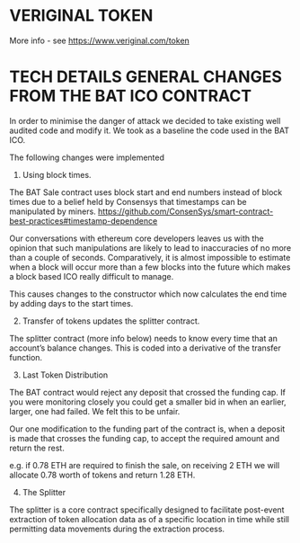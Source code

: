 VERIGINAL TOKEN
=====================================================
More info - see https://www.veriginal.com/token


TECH DETAILS GENERAL CHANGES FROM THE BAT ICO CONTRACT
=====================================================

In order to minimise the danger of attack we decided to take existing well audited code and modify it. We took as a baseline the code used in the BAT ICO.

The following changes were implemented

1. Using block times.

The BAT Sale contract uses block start and end numbers instead of block times due to a belief held by Consensys that timestamps can be manipulated by miners.
https://github.com/ConsenSys/smart-contract-best-practices#timestamp-dependence

Our conversations with ethereum core developers leaves us with the opinion that such manipulations are likely to lead to inaccuracies of no more than a couple of seconds. Comparatively, it is almost impossible to estimate when a block will occur more than a few blocks into the future which makes a block based ICO really difficult to manage.

This causes changes to the constructor which now calculates the end time by adding <duration> days to the start times.

2. Transfer of tokens updates the splitter contract.

The splitter contract (more info below) needs to know every time that an account’s balance changes. This is coded into a derivative of the transfer function.

3. Last Token Distribution

The BAT contract would reject any deposit that crossed the funding cap. If you were monitoring closely you could get a smaller bid in when an earlier, larger, one had failed. We felt this to be unfair.

Our one modification to the funding part of the contract is, when a deposit is made that crosses the funding cap, to accept the required amount and return the rest.

e.g. if 0.78 ETH are required to finish the sale, on receiving 2 ETH we will allocate 0.78 worth of tokens and return 1.28 ETH.

4. The Splitter

The splitter is a core contract specifically designed to facilitate post-event extraction of token allocation data as of a specific location in time while still permitting data movements during the extraction process.
